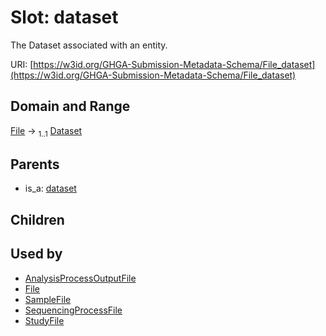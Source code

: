 
# Slot: dataset


The Dataset associated with an entity.

URI: [https://w3id.org/GHGA-Submission-Metadata-Schema/File_dataset](https://w3id.org/GHGA-Submission-Metadata-Schema/File_dataset)


## Domain and Range

[File](File.md) &#8594;  <sub>1..1</sub> [Dataset](Dataset.md)

## Parents

 *  is_a: [dataset](dataset.md)

## Children


## Used by

 * [AnalysisProcessOutputFile](AnalysisProcessOutputFile.md)
 * [File](File.md)
 * [SampleFile](SampleFile.md)
 * [SequencingProcessFile](SequencingProcessFile.md)
 * [StudyFile](StudyFile.md)
